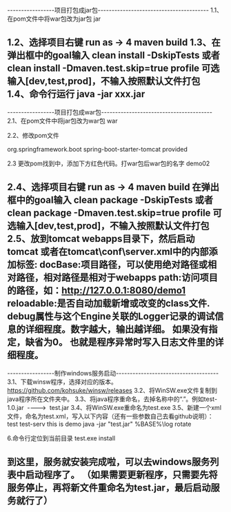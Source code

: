 -----------------项目打包成jar包----------------------------------------
1.1、在pom文件中将war包改为jar包
<packaging>jar</packaging>

1.2、选择项目右键 run as -> 4 maven build
1.3、在弹出框中的goal输入  clean install -DskipTests 或者clean install -Dmaven.test.skip=true
     profile 可选输入[dev,test,prod]，不输入按照默认文件打包
1.4、命令行运行 java -jar xxx.jar
-----------------------------------------------------------------------
  
-----------------项目打包成war包----------------------------------------
2.1、在pom文件中将jar包改为war包
<packaging>war</packaging>

2.2、修改pom文件
<!--配置外部TOMCAT -->
<dependency>
<groupId>org.springframework.boot</groupId>
<artifactId>spring-boot-starter-tomcat</artifactId>
<scope>provided</scope>
</dependency>

2.3 更改pom找到<build></build>中，添加下方红色代码。打war包后war包的名字
<finalName>demo02</finalName>

2.4、选择项目右键 run as -> 4 maven build
     在弹出框中的goal输入  clean package -DskipTests 或者clean package -Dmaven.test.skip=true
  profile 可选输入[dev,test,prod]，不输入按照默认文件打包
2.5、放到tomcat webapps目录下，然后启动tomcat
            或者在tomcat\conf\server.xml中的<host></host>内部添加<context/>标签: 
<Context debug="0" docBase="D:\demo1\web" path="/demo1" privileged="true" reloadable="true"/>
docBase:项目路径，可以使用绝对路径或相对路径，相对路径是相对于webapps 
path:访问项目的路径，如：http://127.0.0.1:8080/demo1 
reloadable:是否自动加载新增或改变的class文件. 
debug属性与这个Engine关联的Logger记录的调试信息的详细程度。数字越大，输出越详细。
如果没有指定，缺省为0。 也就是程序异常时写入日志文件里的详细程度。
-----------------------------------------------------------------------


-----------------制作windows服务启动-------------------------------------
3.1、下载winsw程序，选择对应的版本。https://github.com/kohsuke/winsw/releases
3.2、将WinSW.exe文件复制到java程序所在文件夹中。
3.3、将java程序重命名，去掉名称中的“.”。例如test-1.0.jar  ---->  test.jar
3.4、将WinSW.exe重命名为test.exe
3.5、新建一个xml文件，命名为test.xml，写入以下内容（还有一些参数自己去看github说明）：
<service>
 <id>test</id>
 <name>test-serv</name>
 <description>this is demo</description>
 <executable>java</executable>
 <arguments>-jar "test.jar"</arguments>
 <logpath>%BASE%\log</logpath>
 <logmode>rotate</logmode>
</service>

6.命令行定位到当前目录
test.exe install

到这里，服务就安装完成啦，可以去windows服务列表中启动程序了。
（如果需要更新程序，只需要先将服务停止，再将新文件重命名为test.jar，最后启动服务就行了）
---------------------------------------------------------------------------